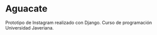 # Aguacate
Prototipo de Instagram realizado con Django. Curso de programación Universidad Javeriana.
